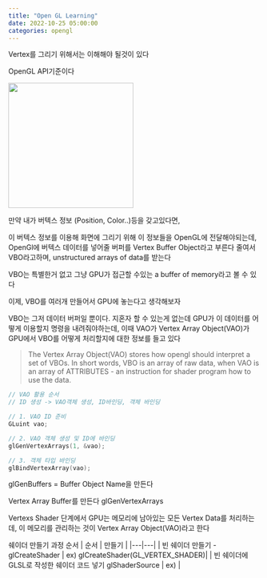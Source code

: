 ```yaml
---
title: "Open GL Learning"
date: 2022-10-25 05:00:00
categories: opengl
---
```


Vertex를 그리기 위해서는 이해해야 될것이 있다

OpenGL API기준이다

<img src="https://user-images.githubusercontent.com/45751396/197693190-c6a997f0-7e0b-46b4-b190-83b605868b9c.png" width=250>

만약 내가 버텍스 정보 (Position, Color..)등을 갖고있다면,

이 버텍스 정보를 이용해 화면에 그리기 위해 이 정보들을 OpenGL에 전달해야되는데, 
OpenGl에 버텍스 데이터를 넣어줄 버퍼를 Vertex Buffer Object라고 부른다
줄여서 VBO라고하며, unstructured arrays of data를 받는다

VBO는 특별한거 없고 그냥 GPU가 접근할 수있는 a buffer of memory라고 볼 수 있다


이제,
VBO를 여러개 만들어서 GPU에 놓는다고 생각해보자

VBO는 그저 데이터 버퍼일 뿐이다. 지혼자 할 수 있는게 없는데
GPU가 이 데이터를 어떻게 이용할지 명령을 내려줘야하는데,  이때 VAO가
Vertex Array Object(VAO)가 GPU에서 VBO를 어떻게 처리할지에 대한 정보를 들고 있다


> The Vertex Array Object(VAO) stores how opengl should interpret a set of VBOs.
> In short words, VBO is an array of raw data, when VAO is an array of ATTRIBUTES - an instruction for shader program how to use the data.

```cpp
// VAO 활용 순서
// ID 생성 -> VAO객체 생성, ID바인딩, 객체 바인딩

// 1. VAO ID 준비
GLuint vao;

// 2. VAO 객체 생성 및 ID에 바인딩
glGenVertexArrays(1, &vao);

// 3. 객체 타입 바인딩
glBindVertexArray(vao);

```

glGenBuffers = Buffer Object Name을 만든다

Vertex Array Buffer를 만든다
glGenVertexArrays

Vertexs Shader 단계에서 GPU는 메모리에 남아있는 모든 Vertex Data를 처리하는데,
이 메모리를 관리하는 것이 Vertex Array Object(VAO)라고 한다


쉐이더 만들기 과정 순서
| 순서 | 만들기 |
|---|---|
| 빈 쉐이더 만들기 - glCreateShader |   ex) glCreateShader(GL_VERTEX_SHADER)|
| 빈 쉐이더에 GLSL로 작성한 쉐이더 코드 넣기 glShaderSource   | ex)  |
